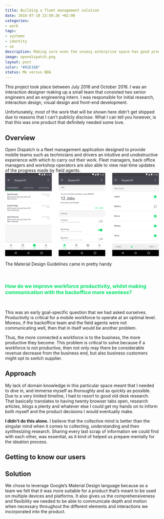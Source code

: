 ```yaml
---
title: Building a fleet management solution
date: 2016-07-10 23:50:26 +02:00
categories:
- work
tags:
- systems
- identity
- ux
description: Making sure even the unsexy enterprise space has good products
image: opendispatch.png
layout: post
color: "#02E16B"
status: Me versus NDA
---
```


<style>
h3>span {
		color: #02E16B;
	}
</style>

This project took place between July 2016 and October 2016. I was an interaction designer making up a small team that consisted two senior engineers and an engineering intern. I was responsible for initial research, interaction design, visual design and front-end development. 

Unfortunately, most of the work that will be shown here didn't get shipped due to reasons that I can't publicly disclose. What I can tell you however, is that this was one product that definitely needed some love.

<h2>Overview</h2>
Open Dispatch is a fleet management application designed to provide mobile teams such as technicians and drivers an intuitive and unobstructive experience with which to carry out their work. Fleet managers, back office managers and workshop operators are also able to view real-time updates of the progress made by field agents.
<br>

<img src="../img/OpenDispatch_Android.png" alt="Open Dispatch Android" style="border:none;">
<p class="description">The Material Design Guidelines came in pretty handy</p>

<br>
<h3><span>How do we improve workforce productivity, whilst making communication with the backoffice more seamless?</span></h3>
<br>

This was an early goal-specific question that we had asked ourselves. Productivity is critical for a mobile workforce to operate at an optimal level. Moreso, if the backoffice team and the field agents were not communicating well, then that in itself would be another problem. 

Thus, the more connected a workforce is to the business, the more productive they become. This problem is critical to solve because if a workforce is not productive, then not only may there be considerable revenue decrease from the business end, but also business customers might opt to switch supplier. 

<h2>Approach</h2>

My lack of domain knowledge in this particular space meant that I needed to dive in, and immerse myself as thoroughly and as quickly as possible. Due to a very limited timeline, I had to resort to good old desk research. That basically translates to having twenty browser tabs open, research articles, blogs a plenty and whatever else I could get my hands on to inform both myself and the product decisions I would eventually make.

<strong>I didn't do this alone.</strong> I believe that the collective mind is better than the singular mind when it comes to collecting, understanding and then synthesizing research. Sharing every last scrap of information we could find with each other, was essential, as it kind of helped us prepare mentally for the ideation process.

<h2>Getting to know our users </h2>



<h2></h2>
<h2></h2>
<h2></h2>

<h2>Solution</h2>
We chose to leverage Google’s Material Design language because as a team we felt that it was more suitable for a product that’s meant to be used on multiple devices and platforms. It also gives us the comprehensiveness and flexibility we needed to be able to communicate depth and motion when necessary throughout the different elements and interactions we incorporated into the product. 



